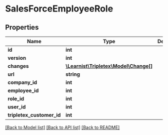# SalesForceEmployeeRole

## Properties
Name | Type | Description | Notes
------------ | ------------- | ------------- | -------------
**id** | **int** |  | [optional] 
**version** | **int** |  | [optional] 
**changes** | [**\Learnist\Tripletex\Model\Change[]**](Change.md) |  | [optional] 
**url** | **string** |  | [optional] 
**company_id** | **int** |  | [optional] 
**employee_id** | **int** |  | [optional] 
**role_id** | **int** |  | [optional] 
**user_id** | **int** |  | [optional] 
**tripletex_customer_id** | **int** |  | [optional] 

[[Back to Model list]](../../README.md#documentation-for-models) [[Back to API list]](../../README.md#documentation-for-api-endpoints) [[Back to README]](../../README.md)

